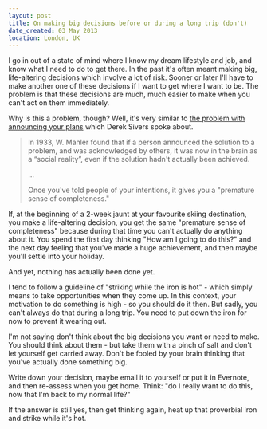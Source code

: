 ```yaml
---
layout: post
title: On making big decisions before or during a long trip (don't)
date_created: 03 May 2013
location: London, UK
---
```


I go in out of a state of mind where I know my dream lifestyle and job, and know what I need to do to get there. In the past it's often meant making big, life-altering decisions which involve a lot of risk. Sooner or later I'll have to make another one of these decisions if I want to get where I want to be. The problem is that these decisions are much, much easier to make when you can't act on them immediately.

Why is this a problem, though? Well, it's very similar to [the problem with announcing your plans](http://sivers.org/zipit) which Derek Sivers spoke about.

> In 1933, W. Mahler found that if a person announced the solution to a problem, and was acknowledged by others, it was now in the brain as a “social reality”, even if the solution hadn't actually been achieved.
> 
> …
> 
> Once you've told people of your intentions, it gives you a "premature sense of completeness."

If, at the beginning of a 2-week jaunt at your favourite skiing destination, you make a life-altering decision, you get the same "premature sense of completeness" because during that time you can't actually do anything about it. You spend the first day thinking "How am I going to do this?" and the next day feeling that you've made a huge achievement, and then maybe you'll settle into your holiday.

And yet, nothing has actually been done yet.

I tend to follow a guideline of "striking while the iron is hot" - which simply means to take opportunities when they come up. In this context, your motivation to do something is high - so you should do it then. But sadly, you can't always do that during a long trip. You need to put down the iron for now to prevent it wearing out.

I'm not saying don't think about the big decisions you want or need to make. You should think about them - but take them with a pinch of salt and don't let yourself get carried away. Don't be fooled by your brain thinking that you've actually done something big.

Write down your decision, maybe email it to yourself or put it in Evernote, and then re-assess when you get home. Think: "do I really want to do this, now that I'm back to my normal life?"

If the answer is still yes, then get thinking again, heat up that proverbial iron and strike while it's hot.
